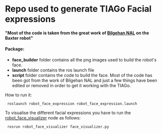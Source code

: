 # Repo used to generate TIAGo Facial expressions

#### "Most of the code is taken from the great work of  [Bilgehan NAL](git@github.com:bilgehannal/baxter_face_software.git)  on the Baxter robot" 
#### 



#### Package:
- **face_builder** folder contains all the png images used to build the robot's face.
- **launch** folder contains the ros launch file
- **script** folder contains the code to build the face. Most of the code has been got from the work of Bilgehan NAL and just a few things have been edited or removed in order to get it working with the TIAGo.



How to run it:

``` 
 roslaunch robot_face_expression robot_face_expression.launch 
```

To visualise the different facial expressions you have to run the [robot_face_visualizer](git@github.com:aandriella/robot_face_visualizer.git) node as follows:

``` 
 rosrun robot_face_visualizer face_visualizer.py
```

